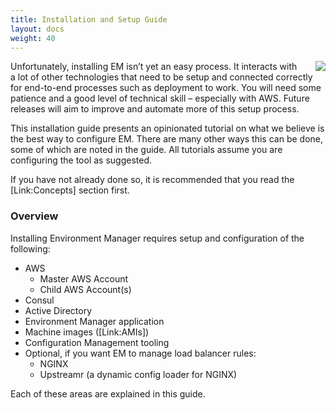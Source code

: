 ```yaml
---
title: Installation and Setup Guide
layout: docs
weight: 40
---
```


<img src="/environment-manager/assets/images/not-simple.png" style="float:right; padding-left: 2em" />

Unfortunately, installing EM isn’t yet an easy process. It interacts with a lot of other technologies that need to be setup and connected correctly for end-to-end processes such as deployment to work. You will need some patience and a good level of technical skill – especially with AWS. Future releases will aim to improve and automate more of this setup process.

This installation guide presents an opinionated tutorial on what we believe is the best way to configure EM. There are many other ways this can be done, some of which are noted in the guide. All tutorials assume you are configuring the tool as suggested.

If you have not already done so, it is recommended that you read the [Link:Concepts] section first.

### Overview

Installing Environment Manager requires setup and configuration of the following:

-	AWS
    - Master AWS Account
    - Child AWS Account(s)
-	Consul
-	Active Directory
-	Environment Manager application
-	Machine images ([Link:AMIs])
-	Configuration Management tooling
-	Optional, if you want EM to manage load balancer rules:
    - NGINX
    - Upstreamr (a dynamic config loader for NGINX)

Each of these areas are explained in this guide.